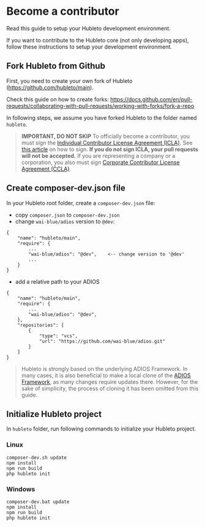 # Become a contributor

Read this guide to setup your Hubleto development environment.

If you want to contribute to the Hubleto core (not only developing apps), follow these instructions to setup your development environment.

## Fork Hubleto from Github

First, you need to create your own fork of Hubleto (https://github.com/hubleto/main).

Check this guide on how to create forks: https://docs.github.com/en/pull-requests/collaborating-with-pull-requests/working-with-forks/fork-a-repo

In following steps, we assume you have forked Hubleto to the folder named `hubleto`.

> **IMPORTANT, DO NOT SKIP** To officially become a contributor, you must sign the [Individual Contributor License Agreement (ICLA)](licenses/contributor/individual). See [this article](licenses/contributor/individual) on how to sign. **If you do not sign ICLA, your pull requests will not be accepted.**
> If you are representing a company or a corporation, you also must sign [Corporate Contributor License Agreement (CCLA)](licenses/contributor/corporate).

## Create composer-dev.json file

In your Hubleto root folder, create a `composer-dev.json` file:

  * copy `composer.json` to `composer-dev.json`
  * change `wai-blue/adios` version to `@dev`:

```
{
    "name": "hubleto/main",
    "require": {
        ...
        "wai-blue/adios": "@dev",    <-- change version to '@dev'
        ...
    }
}
```

  * add a relative path to your ADIOS

```
{
    "name": "hubleto/main",
    "require": {
        ...
        "wai-blue/adios": "@dev",
    },
    "repositories": [
        {
            "type": "vcs",
            "url": "https://github.com/wai-blue/adios.git"
        }
    ]
}
```

> Hubleto is strongly based on the underlying ADIOS Framework. In many cases, it is also beneficial to make a local clone of the [ADIOS Framework](https://github.com/wai-blue/adios), as many changes require updates there. However, for the sake of simplicity, the process of cloning it has been omitted from this guide.

## Initialize Hubleto project

In `hubleto` folder, run following commands to initialize your Hubleto project.

### Linux

```
composer-dev.sh update
npm install
npm run build
php hubleto init
```

### Windows

```
composer-dev.bat update
npm install
npm run build
php hubleto init
```